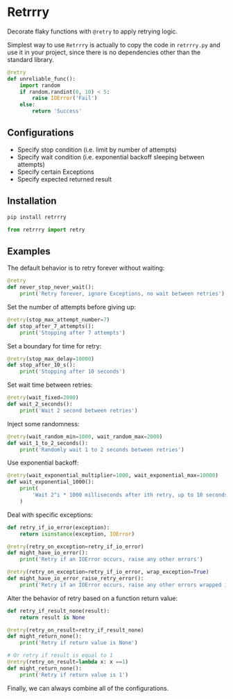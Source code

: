 # Retrrry

Decorate flaky functions with `@retry` to apply retrying logic.

Simplest way to use `Retrrry` is actually to copy the code in `retrrry.py` and use it in your
project, since there is no dependencies other than the standard library.

```python
@retry
def unreliable_func():
    import random
    if random.randint(0, 10) < 5:
        raise IOError('Fail')
    else:
        return 'Success'
```

## Configurations

- Specify stop condition (i.e. limit by number of attempts)
- Specify wait condition (i.e. exponential backoff sleeping between attempts)
- Specify certain Exceptions
- Specify expected returned result

## Installation

```sh
pip install retrrry
```

```python
from retrrry import retry
```

## Examples

The default behavior is to retry forever without waiting:

```python
@retry
def never_stop_never_wait():
    print('Retry forever, ignore Exceptions, no wait between retries')
```

Set the number of attempts before giving up:

```python
@retry(stop_max_attempt_number=7)
def stop_after_7_attempts():
    print('Stopping after 7 attempts')
```

Set a boundary for time for retry:

```python
@retry(stop_max_delay=10000)
def stop_after_10_s():
    print('Stopping after 10 seconds')
```

Set wait time between retries:

```python
@retry(wait_fixed=2000)
def wait_2_seconds():
    print('Wait 2 second between retries')
```

Inject some randomness:

```python
@retry(wait_random_min=1000, wait_random_max=2000)
def wait_1_to_2_seconds():
    print('Randomly wait 1 to 2 seconds between retries')
```

Use exponential backoff:

```python
@retry(wait_exponential_multiplier=1000, wait_exponential_max=10000)
def wait_exponential_1000():
    print(
        'Wait 2^i * 1000 milliseconds after ith retry, up to 10 seconds, then 10 seconds afterwards'
    )
```

Deal with specific exceptions:

```python
def retry_if_io_error(exception):
    return isinstance(exception, IOError)

@retry(retry_on_exception=retry_if_io_error)
def might_have_io_error():
    print('Retry if an IOError occurs, raise any other errors')

@retry(retry_on_exception=retry_if_io_error, wrap_exception=True)
def might_have_io_error_raise_retry_error():
    print('Retry if an IOError occurs, raise any other errors wrapped in RetryError')
```

Alter the behavior of retry based on a function return value:

```python
def retry_if_result_none(result):
    return result is None

@retry(retry_on_result=retry_if_result_none)
def might_return_none():
    print('Retry if return value is None')

# Or retry if result is equal to 1
@retry(retry_on_result=lambda x: x ==1)
def might_return_none():
    print('Retry if return value is 1')
```

Finally, we can always combine all of the configurations.
